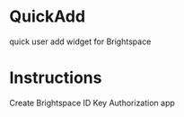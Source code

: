 # QuickAdd
quick user add widget for Brightspace

# Instructions
Create Brightspace ID Key Authorization app

